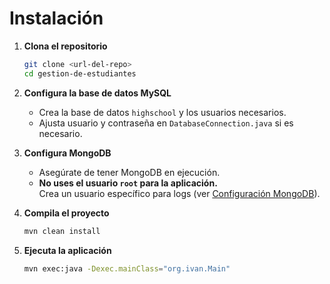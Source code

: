 # Instalación

1. **Clona el repositorio**
   ```bash
   git clone <url-del-repo>
   cd gestion-de-estudiantes
   ```

2. **Configura la base de datos MySQL**
   - Crea la base de datos `highschool` y los usuarios necesarios.
   - Ajusta usuario y contraseña en `DatabaseConnection.java` si es necesario.

3. **Configura MongoDB**
   - Asegúrate de tener MongoDB en ejecución.
   - **No uses el usuario `root` para la aplicación.**  
     Crea un usuario específico para logs (ver [Configuración MongoDB](mongo.md)).

4. **Compila el proyecto**
   ```bash
   mvn clean install
   ```

5. **Ejecuta la aplicación**
   ```bash
   mvn exec:java -Dexec.mainClass="org.ivan.Main"
   ```

